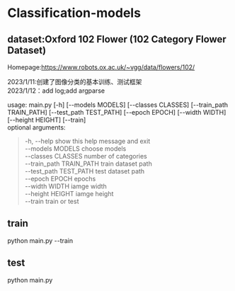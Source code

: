 # Classification-models
## dataset:Oxford 102 Flower (102 Category Flower Dataset)  
Homepage:https://www.robots.ox.ac.uk/~vgg/data/flowers/102/


2023/1/11:创建了图像分类的基本训练、测试框架  
2023/1/12：add log;add argparse  


usage: main.py [-h] [--models MODELS] [--classes CLASSES] [--train_path TRAIN_PATH] [--test_path TEST_PATH] [--epoch EPOCH] [--width WIDTH] [--height HEIGHT] [--train]  
optional arguments:
>   -h, --help            show this help message and exit  
    --models MODELS       choose models  
    --classes CLASSES     number of categories  
    --train_path TRAIN_PATH
                        train dataset path  
    --test_path TEST_PATH
                        test dataset path  
    --epoch EPOCH         epochs  
    --width WIDTH         iamge width  
    --height HEIGHT       iamge height  
    --train               train or test
## train  
python main.py --train  
## test  
python main.py  

